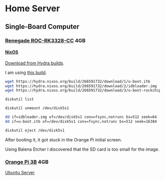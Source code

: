 # Home Server

## Single-Board Computer

### [Renegade ROC-RK3328-CC](https://libre.computer/products/roc-rk3328-cc/) 4GB

#### [NixOS](https://wiki.nixos.org/wiki/NixOS_on_ARM/Libre_Computer_ROC-RK3328-CC)

[Download from Hydra builds](https://hydra.nixos.org/job/nixpkgs/trunk/ubootRock64.aarch64-linux).

I am using [this build](https://hydra.nixos.org/build/266591732).

```bash
wget https://hydra.nixos.org/build/266591732/download/1/u-boot.itb
wget https://hydra.nixos.org/build/266591732/download/2/idbloader.img
wget https://hydra.nixos.org/build/266591732/download/3/u-boot-rockchip.bin

diskutil list

diskutil unmount /dev/disk5s1

dd if=idbloader.img of=/dev/disk5s1 conv=fsync,notrunc bs=512 seek=64
dd if=u-boot.itb of=/dev/disk5s1 conv=fsync,notrunc bs=512 seek=16384

diskutil eject /dev/disk5s1
```

After booting it, it got stuck in the Orange Pi initial screen.

Using Balena Etcher I discovered that the SD card is too small for the image.

### [Orange Pi 3B](http://www.orangepi.org/html/hardWare/computerAndMicrocontrollers/details/Orange-Pi-3B.html) 4GB

[Ubuntu Server](https://ubuntu.com/download/server/arm)
